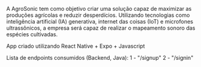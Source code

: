 A AgroSonic tem como objetivo criar uma solução capaz de maximizar as produções agrícolas e reduzir desperdícios. Utilizando tecnologias como inteligência artificial (IA) generativa, internet das coisas (IoT) e microfones ultrassônicos, a empresa será capaz de realizar o mapeamento sonoro das espécies cultivadas.

App criado utilizando React Native + Expo + Javascript 

Lista de endpoints consumidos (Backend, Java):
1 - "/signup"
2 - "/signin"

